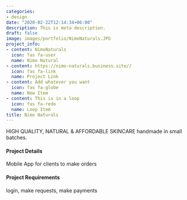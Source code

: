 ```yaml
---
categories:
- design
date: "2020-02-22T12:14:34+06:00"
description: This is meta description.
draft: false
image: images/portfolio/NimoNaturals.JPG
project_info:
- content: NimoNaturals
  icon: fas fa-user
  name: Nimo Natural
- content: https://nimo-naturals.business.site//
  icon: fas fa-link
  name: Project Link
- content: Add whatever you want
  icon: fas fa-globe
  name: New Item
- content: This is in a loop
  icon: fas fa-redo
  name: Loop Item
title: Nimo Naturals
---
```


HIGH QUALITY, NATURAL & AFFORDABLE SKINCARE handmade in small batches.

#### Project Details

Mobile App for clients to make orders


#### Project Requirements

login, make requests, make payments